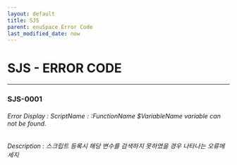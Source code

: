 ```yaml
---
layout: default
title: SJS
parent: enuSpace Error Code
last_modified_date: now
---
```

# SJS - ERROR CODE

---

### SJS-0001

###### Error Display : $ScriptName::$FunctionName $VariableName variable can not be found.

###### Description : 스크립트 등록시 해당 변수를 검색하지 못하였을 경우 나타나는 오류메세지






